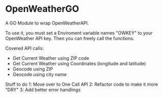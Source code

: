 # OpenWeatherGO

A GO Module to wrap OpenWeatherAPI. 

To use it, you must set a Enviroment variable names "OWKEY" to your OpenWeather API key. Then you can freely call the functions.

Covered API calls:
- Get Current Weather using ZIP code
- Get Current Weather using Coordinates (longitude and latitude)
- Geocode using ZIP
- Geocode using city name

Stuff to do
1: Move over to One Call API
2: Refactor code to make it more "DRY"
3: Add better error handlings
